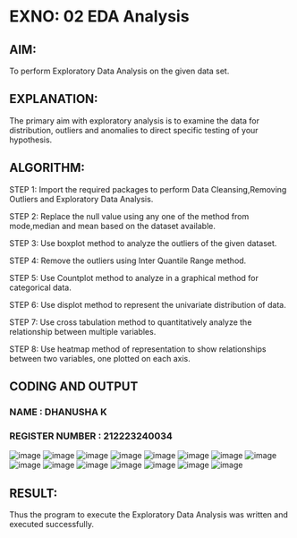 # EXNO: 02 EDA Analysis
## AIM:
To perform Exploratory Data Analysis on the given data set.
      
## EXPLANATION:
  The primary aim with exploratory analysis is to examine the data for distribution, outliers and anomalies to direct specific testing of your hypothesis.
  
## ALGORITHM:
STEP 1: Import the required packages to perform Data Cleansing,Removing Outliers and Exploratory Data Analysis.

STEP 2: Replace the null value using any one of the method from mode,median and mean based on the dataset available.

STEP 3: Use boxplot method to analyze the outliers of the given dataset.

STEP 4: Remove the outliers using Inter Quantile Range method.

STEP 5: Use Countplot method to analyze in a graphical method for categorical data.

STEP 6: Use displot method to represent the univariate distribution of data.

STEP 7: Use cross tabulation method to quantitatively analyze the relationship between multiple variables.

STEP 8: Use heatmap method of representation to show relationships between two variables, one plotted on each axis.

## CODING AND OUTPUT
### NAME : DHANUSHA K
### REGISTER NUMBER : 212223240034
![image](https://github.com/user-attachments/assets/efcb3d70-6b64-48c5-8648-de7f6fa696f4)
![image](https://github.com/user-attachments/assets/c754d9ea-f935-46e3-ad1d-81733e611035)
![image](https://github.com/user-attachments/assets/7fd14f90-60b3-4814-b3cc-6a26557df27e)
![image](https://github.com/user-attachments/assets/82cc7e77-3933-4f90-9eeb-2b48f8da9581)
![image](https://github.com/user-attachments/assets/61efcf22-1bb7-4c8a-955d-424b7e428d2f)
![image](https://github.com/user-attachments/assets/d67e77b5-0723-4fe1-a6fd-f9ea0c099d32)
![image](https://github.com/user-attachments/assets/1ec89d91-979f-4cc6-beae-d8b18cbfa51c)
![image](https://github.com/user-attachments/assets/2d6d9fd5-7d2f-4f5b-8ed6-b5c755af6aa3)
![image](https://github.com/user-attachments/assets/bafe8892-89ad-415d-91fa-003cfb2da109)
![image](https://github.com/user-attachments/assets/68250baf-5e6e-4adb-ba65-97a8e63fff73)
![image](https://github.com/user-attachments/assets/7c46c935-d4be-4ea9-8558-5a2988a60e9b)
![image](https://github.com/user-attachments/assets/133f1327-556f-401a-812a-e9968164957f)
![image](https://github.com/user-attachments/assets/8eb18a61-524a-46b8-b950-70d357b4ae30)
![image](https://github.com/user-attachments/assets/cc7a4279-2317-4e87-9564-9c395f4fb183)
![image](https://github.com/user-attachments/assets/a8c58c50-a64a-4d7f-b810-a703f9d0059e)
 

## RESULT:
Thus the program to execute the Exploratory Data Analysis was written and executed successfully.
